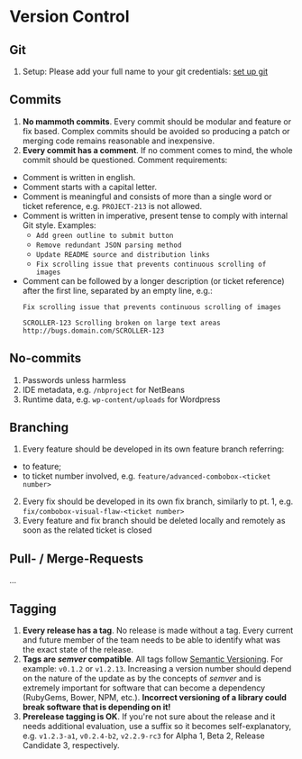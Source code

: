 # Version Control

## Git

1. Setup: Please add your full name to your git credentials: [set up git](https://help.github.com/articles/set-up-git/)

## Commits

1. __No mammoth commits__. Every commit should be modular and feature or fix based. Complex commits should be avoided so producing a patch or merging code remains reasonable and inexpensive.
2. __Every commit has a comment__. If no comment comes to mind, the whole commit should be questioned. Comment requirements:
  * Comment is written in english.
  * Comment starts with a capital letter.
  * Comment is meaningful and consists of more than a single word or ticket reference, e.g. `PROJECT-213` is not allowed.
  * Comment is written in imperative, present tense to comply with internal Git style. Examples:
    - `Add green outline to submit button`
    - `Remove redundant JSON parsing method`
    - `Update README source and distribution links`
    - `Fix scrolling issue that prevents continuous scrolling of images`
  * Comment can be followed by a longer description (or ticket reference) after the first line, separated by an empty line, e.g.:
    ```
    Fix scrolling issue that prevents continuous scrolling of images

    SCROLLER-123 Scrolling broken on large text areas
    http://bugs.domain.com/SCROLLER-123
    ```

## No-commits

1. Passwords unless harmless
2. IDE metadata, e.g. `/nbproject` for NetBeans
3. Runtime data, e.g. `wp-content/uploads` for Wordpress

## Branching

1. Every feature should be developed in its own feature branch referring:
  - to feature;
  - to ticket number involved, e.g. `feature/advanced-combobox-<ticket number>`
2. Every fix should be developed in its own fix branch, similarly to pt. 1, e.g. `fix/combobox-visual-flaw-<ticket number>`
3. Every feature and fix branch should be deleted locally and remotely as soon as the related ticket is closed

## Pull- / Merge-Requests

...

## Tagging

1. __Every release has a tag__. No release is made without a tag. Every current and future member of the team needs to be able to identify what was the exact state of the release.
2. __Tags are _semver_ compatible__. All tags follow [Semantic Versioning](http://semver.org). For example: `v0.1.2` or `v1.2.13`. Increasing a version number should depend on the nature of the update as by the concepts of _semver_ and is extremely important for software that can become a dependency (RubyGems, Bower, NPM, etc.). __Incorrect versioning of a library could break software that is depending on it!__
3. __Prerelease tagging is OK__. If you're not sure about the release and it needs additional evaluation, use a suffix so it becomes self-explanatory, e.g. `v1.2.3-a1`, `v0.2.4-b2`, `v2.2.9-rc3` for Alpha 1, Beta 2, Release Candidate 3, respectively.
